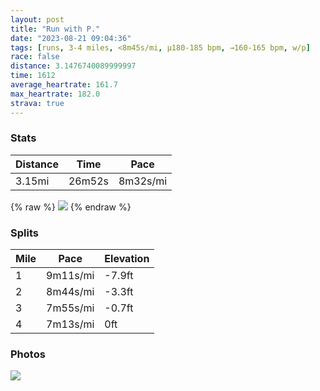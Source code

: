 ```yaml
---
layout: post
title: "Run with P."
date: "2023-08-21 09:04:36"
tags: [runs, 3-4 miles, <8m45s/mi, μ180-185 bpm, →160-165 bpm, w/p]
race: false
distance: 3.1476740089999997
time: 1612
average_heartrate: 161.7
max_heartrate: 182.0
strava: true
---
```


### Stats

| Distance | Time | Pace |
|----------|------|------|
|3.15mi|26m52s|8m32s/mi|

{% raw %}
<img src='https://maps.googleapis.com/maps/api/staticmap?maptype=roadmap&path=enc:{`xwFr`tbMERO\WlBK^Uh@}@jCJNd@TX\LB\f@FHGpA@FXXd@VvC~B|At@I@|@h@t@f@n@XbAv@l@Zb@Zf@h@f@Zj@Xj@\\\tA|@nC`Bj@h@rAr@r@f@|A|@x@Pj@`AbA`@rBb@vBn@`@PnA\xAZ`Bh@@Fg@jAYrAYr@Wz@E^@BBBRI`@g@v@aCJm@\iCHMr@@v@Nz@h@\@ZYb@Uj@ApA\HFd@X^Hl@FO^Dz@GZU^MhA@JLZOLERDJ?hAHJRNZBV@BEBg@Hg@DGCs@h@mBLUTkB@ANFVTJFL@jETAAGJCLJ^Ch@@~AQjEDXPBd@CLqA@{@X{FFg@F@XPb@BDIBsAJ_A@g@QQe@Ia@Ci@KQ[[M]?cBkAwACYOYFYAy@UOAg@Q]Ec@@KHSn@e@`AOb@]ROZg@Pa@Ro@f@KBYE_@Yi@Qi@GkB?uBDiC}@c@IcAWi@Ug@SWEo@Ys@M]U]s@_@Qc@ISKs@_@eAs@c@Um@_@qAg@WYy@o@g@c@aBiA_@OsAu@aBmAgAs@GK_@[g@Ua@[oAy@&key=AIzaSyC1MId7bFpkLXNAaYhBSTb8jLyiSqzbDtM&size=800x800&markers=color:yellow|label:S|40.76062,-73.99962&markers=color:green|label:F|40.75922999999996,-74.00375'>
{% endraw %}

### Splits

| Mile | Pace | Elevation |
|------|------|-----------|
|1|9m11s/mi|-7.9ft|
|2|8m44s/mi|-3.3ft|
|3|7m55s/mi|-0.7ft|
|4|7m13s/mi|0ft|

### Photos
<img src='https://dgtzuqphqg23d.cloudfront.net/HJg0t44vAaTtNjfIphsj7gRPstOUZfD2E0ek08RH9-A-576x768.jpg'>
